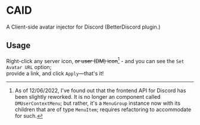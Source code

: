 # CAID

A Client-side avatar injector for Discord (BetterDiscord plugin.)

## Usage

Right-click any server icon, ~~or user (DM) icon~~[^1] - and you can see the `Set Avatar URL` option; <br />
provide a link, and click `Apply`—that's it!

[^1]: As of 12/06/2022, I've found out that the frontend API for Discord has been slightly reworked. It is no longer an component called `DMUserContextMenu`; but rather, it's a `MenuGroup` instance now with its children that are of type `MenuItem`; requires refactoring to accommodate for such.